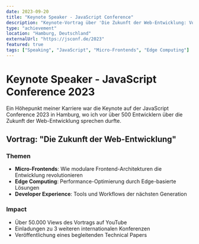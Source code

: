 ```yaml
---
date: 2023-09-20
title: "Keynote Speaker - JavaScript Conference"
description: "Keynote-Vortrag über 'Die Zukunft der Web-Entwicklung: Von Micro-Frontends zu Edge Computing' vor 500+ Entwicklern."
type: "achievement"
location: "Hamburg, Deutschland"
externalUrl: "https://jsconf.de/2023"
featured: true
tags: ["Speaking", "JavaScript", "Micro-Frontends", "Edge Computing"]
---
```


# Keynote Speaker - JavaScript Conference 2023

Ein Höhepunkt meiner Karriere war die Keynote auf der JavaScript Conference 2023 in Hamburg, wo ich vor über 500 Entwicklern über die Zukunft der Web-Entwicklung sprechen durfte.

## Vortrag: "Die Zukunft der Web-Entwicklung"

### Themen
- **Micro-Frontends**: Wie modulare Frontend-Architekturen die Entwicklung revolutionieren
- **Edge Computing**: Performance-Optimierung durch Edge-basierte Lösungen
- **Developer Experience**: Tools und Workflows der nächsten Generation

### Impact
- Über 50.000 Views des Vortrags auf YouTube
- Einladungen zu 3 weiteren internationalen Konferenzen
- Veröffentlichung eines begleitenden Technical Papers 